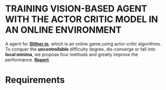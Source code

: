 # TRAINING VISION-BASED AGENT WITH THE ACTOR CRITIC MODEL IN AN ONLINE ENVIRONMENT
A agent for [**Slither.io**](http://slither.io/),
which is an online game,using actor-critic algorithms.
To conquer the **uncontrollable** difficulty degree,
dis-converge or fall into **local minima**, we propose four methods and greatly improve the performance.
[**Report**](TRAINING-VISION-BASED-AGENT-WITH-THE-ACTOR-CRITIC-MODEL-IN-AN-ONLINE-ENVIRONMENT.pdf)
# Requirements
